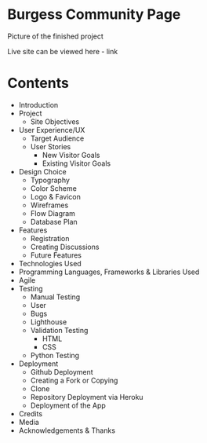 # Burgess Community Page

Picture of the finished project


Live site can be viewed here - link

# Contents

- Introduction
- Project
    - Site Objectives
- User Experience/UX
    - Target Audience
    - User Stories
        - New Visitor Goals
        - Existing Visitor Goals
- Design Choice
    - Typography
    - Color Scheme
    - Logo & Favicon
    - Wireframes
    - Flow Diagram
    - Database Plan
- Features
    - Registration
    - Creating Discussions
    - Future Features
- Technologies Used
- Programming Languages, Frameworks & Libraries Used
- Agile
- Testing
    - Manual Testing
    - User
    - Bugs
    - Lighthouse
    - Validation Testing
        - HTML
        - CSS
    - Python Testing
- Deployment
    - Github Deployment
    - Creating a Fork or Copying
    - Clone
    - Repository Deployment via Heroku
    - Deployment of the App
- Credits
- Media
- Acknowledgements & Thanks